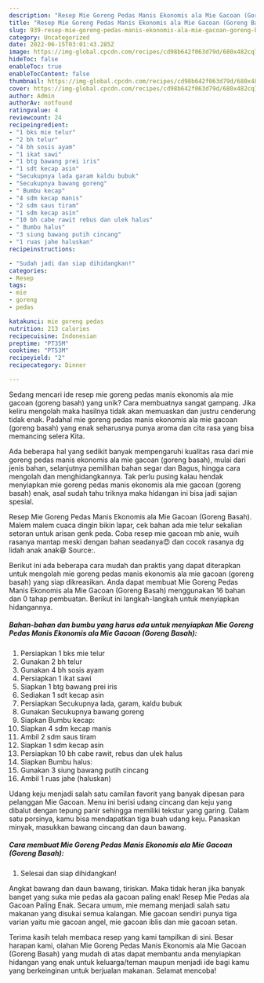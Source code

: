 ```yaml
---
description: "Resep Mie Goreng Pedas Manis Ekonomis ala Mie Gacoan (Goreng Basah) yang Lezat Sekali"
title: "Resep Mie Goreng Pedas Manis Ekonomis ala Mie Gacoan (Goreng Basah) yang Lezat Sekali"
slug: 939-resep-mie-goreng-pedas-manis-ekonomis-ala-mie-gacoan-goreng-basah-yang-lezat-sekali
category: Uncategorized
date: 2022-06-15T03:01:43.285Z
image: https://img-global.cpcdn.com/recipes/cd98b642f063d79d/680x482cq70/mie-goreng-pedas-manis-ekonomis-ala-mie-gacoan-goreng-basah-foto-resep-utama.jpg
hideToc: false
enableToc: true
enableTocContent: false
thumbnail: https://img-global.cpcdn.com/recipes/cd98b642f063d79d/680x482cq70/mie-goreng-pedas-manis-ekonomis-ala-mie-gacoan-goreng-basah-foto-resep-utama.jpg
cover: https://img-global.cpcdn.com/recipes/cd98b642f063d79d/680x482cq70/mie-goreng-pedas-manis-ekonomis-ala-mie-gacoan-goreng-basah-foto-resep-utama.jpg
author: Admin
authorAv: notfound
ratingvalue: 4
reviewcount: 24
recipeingredient:
- "1 bks mie telur"
- "2 bh telur"
- "4 bh sosis ayam"
- "1 ikat sawi"
- "1 btg bawang prei iris"
- "1 sdt kecap asin"
- "Secukupnya lada garam kaldu bubuk"
- "Secukupnya bawang goreng"
- " Bumbu kecap"
- "4 sdm kecap manis"
- "2 sdm saus tiram"
- "1 sdm kecap asin"
- "10 bh cabe rawit rebus dan ulek halus"
- " Bumbu halus"
- "3 siung bawang putih cincang"
- "1 ruas jahe haluskan"
recipeinstructions:

- "Sudah jadi dan siap dihidangkan!"
categories:
- Resep
tags:
- mie
- goreng
- pedas

katakunci: mie goreng pedas 
nutrition: 213 calories
recipecuisine: Indonesian
preptime: "PT35M"
cooktime: "PT53M"
recipeyield: "2"
recipecategory: Dinner

---
```





Sedang mencari ide resep mie goreng pedas manis ekonomis ala mie gacoan (goreng basah) yang unik? Cara membuatnya sangat gampang. Jika keliru mengolah maka hasilnya tidak akan memuaskan dan justru cenderung tidak enak. Padahal mie goreng pedas manis ekonomis ala mie gacoan (goreng basah) yang enak seharusnya punya aroma dan cita rasa yang bisa memancing selera Kita.





Ada beberapa hal yang sedikit banyak mempengaruhi kualitas rasa dari mie goreng pedas manis ekonomis ala mie gacoan (goreng basah), mulai dari jenis bahan, selanjutnya pemilihan bahan segar dan Bagus, hingga cara mengolah dan menghidangkannya. Tak perlu pusing kalau hendak menyiapkan mie goreng pedas manis ekonomis ala mie gacoan (goreng basah) enak,      asal sudah tahu triknya maka hidangan ini bisa jadi sajian spesial.














Resep Mie Goreng Pedas Manis Ekonomis ala Mie Gacoan (Goreng Basah). Malem malem cuaca dingin bikin lapar, cek bahan ada mie telur sekalian setoran untuk arisan genk peda. Coba resep mie gacoan mb anie, wuih rasanya mantap meski dengan bahan seadanya😍 dan cocok rasanya dg lidah anak anak😄 Source:.






Berikut ini ada beberapa cara mudah dan praktis yang dapat diterapkan untuk mengolah mie goreng pedas manis ekonomis ala mie gacoan (goreng basah) yang siap dikreasikan. Anda dapat membuat Mie Goreng Pedas Manis Ekonomis ala Mie Gacoan (Goreng Basah) menggunakan 16 bahan dan 0 tahap pembuatan. Berikut ini langkah-langkah untuk menyiapkan hidangannya.

<!--inarticleads1-->

##### Bahan-bahan dan bumbu yang harus ada untuk menyiapkan Mie Goreng Pedas Manis Ekonomis ala Mie Gacoan (Goreng Basah):

1. Persiapkan 1 bks mie telur
1. Gunakan 2 bh telur
1. Gunakan 4 bh sosis ayam
1. Persiapkan 1 ikat sawi
1. Siapkan 1 btg bawang prei iris
1. Sediakan 1 sdt kecap asin
1. Persiapkan Secukupnya lada, garam, kaldu bubuk
1. Gunakan Secukupnya bawang goreng
1. Siapkan  Bumbu kecap:
1. Siapkan 4 sdm kecap manis
1. Ambil 2 sdm saus tiram
1. Siapkan 1 sdm kecap asin
1. Persiapkan 10 bh cabe rawit, rebus dan ulek halus
1. Siapkan  Bumbu halus:
1. Gunakan 3 siung bawang putih cincang
1. Ambil 1 ruas jahe (haluskan)


Udang keju menjadi salah satu camilan favorit yang banyak dipesan para pelanggan Mie Gacoan. Menu ini berisi udang cincang dan keju yang dibalut dengan tepung panir sehingga memiliki tekstur yang garing. Dalam satu porsinya, kamu bisa mendapatkan tiga buah udang keju. Panaskan minyak, masukkan bawang cincang dan daun bawang. 

<!--inarticleads2-->

##### Cara membuat Mie Goreng Pedas Manis Ekonomis ala Mie Gacoan (Goreng Basah):


1. Selesai dan siap dihidangkan!

Angkat bawang dan daun bawang, tiriskan. Maka tidak heran jika banyak banget yang suka mie pedas ala gacoan paling enak! Resep Mie Pedas ala Gacoan Paling Enak. Secara umum, mie memang menjadi salah satu makanan yang disukai semua kalangan. Mie gacoan sendiri punya tiga varian yaitu mie gacoan angel, mie gacoan iblis dan mie gacoan setan. 

Terima kasih telah membaca resep yang kami tampilkan di sini. Besar harapan kami, olahan Mie Goreng Pedas Manis Ekonomis ala Mie Gacoan (Goreng Basah) yang mudah di atas dapat membantu anda menyiapkan hidangan yang enak untuk keluarga/teman maupun menjadi ide bagi kamu yang berkeinginan untuk berjualan makanan. Selamat mencoba!
